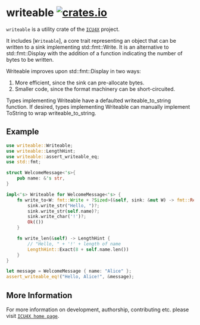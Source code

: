# writeable [![crates.io](http://meritbadge.herokuapp.com/writeable)](https://crates.io/crates/writeable)

`writeable` is a utility crate of the [`ICU4X`] project.

It includes [`Writeable`], a core trait representing an object that can be written to a
sink implementing std::fmt::Write. It is an alternative to std::fmt::Display with the
addition of a function indicating the number of bytes to be written.

Writeable improves upon std::fmt::Display in two ways:

1. More efficient, since the sink can pre-allocate bytes.
2. Smaller code, since the format machinery can be short-circuited.

Types implementing Writeable have a defaulted writeable_to_string function.
If desired, types implementing Writeable can manually implement ToString
to wrap writeable_to_string.

## Example

```rust
use writeable::Writeable;
use writeable::LengthHint;
use writeable::assert_writeable_eq;
use std::fmt;

struct WelcomeMessage<'s>{
    pub name: &'s str,
}

impl<'s> Writeable for WelcomeMessage<'s> {
    fn write_to<W: fmt::Write + ?Sized>(&self, sink: &mut W) -> fmt::Result {
        sink.write_str("Hello, ")?;
        sink.write_str(self.name)?;
        sink.write_char('!')?;
        Ok(())
    }

    fn write_len(&self) -> LengthHint {
        // "Hello, " + '!' + length of name
        LengthHint::Exact(8 + self.name.len())
    }
}

let message = WelcomeMessage { name: "Alice" };
assert_writeable_eq!("Hello, Alice!", &message);
```

[`ICU4X`]: ../icu/index.html

## More Information

For more information on development, authorship, contributing etc. please visit [`ICU4X home page`](https://github.com/unicode-org/icu4x).

